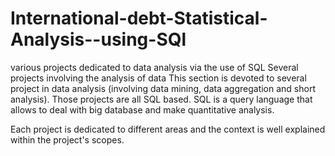 # International-debt-Statistical-Analysis--using-SQl
various projects dedicated to data analysis via the use of SQL
Several projects involving the analysis of data This section is devoted to several project in data analysis (involving data mining, data aggregation and short analysis). Those projects are all SQL based. SQL is a query language that allows to deal with big database and make quantitative analysis.

Each project is dedicated to different areas and the context is well explained within the project's scopes.
